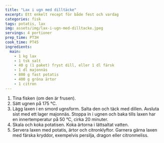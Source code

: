 ```yaml
---
title: "Lax i ugn med dilltäcke"
excerpt: Ett enkelt recept för både fest och vardag
categories: fisk
tags: potatis, lax
img: assets/img/lax-i-ugn-med-dilltacke.jpeg
servings: 4 portioner
prep_time: PT3H
cook_time: PT45
ingredients:
  main:
    - 1 kg lax
    - 1 tsk salt
    - 40 g (1 paket) fryst dill, eller 1 dl färsk
    - 1 dl majonnäs
    - 800 g fast potatis
    - 400 g gröna ärtor
    - 1 citron
---
```


1. Tina fisken (om den är frusen).
2. Sätt ugnen på 175 °C.
3. Lägg laxen i en smord ugnsform. Salta den och täck med dillen. Avsluta sist
   med ett lager majonnäs. Stoppa in i ugnen och baka tills laxen har en
   innertemperatur på 50 °C, cirka 20 minuter.
4. Skala och koka potatisen. Koka ärtorna i lättsaltat vatten.
5. Servera laxen med potatis, ärtor och citronklyftor. Garnera gärna laxen med
   färska kryddor, exempelvis persilja, dragon eller citronmeliss.
